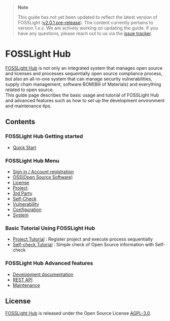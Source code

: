 > **Note**
>
> This guide has not yet been updated to reflect the latest version of FOSSLight 
> ([v2.0.1.pre-release](https://github.com/fosslight/fosslight/releases/tag/v2.0.1.pre-release)). 
> The content currently pertains to version 1.x.x. We are actively working on updating the guide. 
> If you have any questions, please reach out to us via the [issue tracker](https://github.com/fosslight/fosslight/issues).

# FOSSLight Hub
[FOSSLight Hub](https://github.com/fosslight/fosslight) is not only an integrated system that manages open source and licenses and processes sequentially open source compliance process, but also an all-in-one system that can manage security vulnerabilities, supply chain management, software BOM(Bill of Materials) and everything related to open source.    
This guide page describes the basic usage and tutorial of FOSSLight Hub and advanced features such as how to set up the development environment and maintenance tips. 


## Contents

### FOSSLight Hub Getting started
- [Quick Start](started/1_install.md)

### FOSSLight Hub Menu
- [Sign in / Account registration](menu/1_sign.md)
- [OSS(Open Source Software)](menu/2_oss.md)
- [License](menu/3_license.md)
- [Project](menu/4_project.md)
- [3rd Party](menu/5_third-party.md)
- [Self-Check](menu/6_self-check.md)
- [Vulnerability](menu/7_vulnerability.md)
- [Configuration](menu/8_configuration.md)
- [System](menu/9_system.md)

### Basic Tutorial Using FOSSLight Hub
- [Project Tutorial](tutorial/1_project.md) : Register project and execute process sequentially 
- [Self-check Tutorial](tutorial/2_self_check.md) : Simple check of Open Source information with Self-check

### FOSSLight Hub Advanced features
- [Development documentation](features/1_developer.md)
- [REST API](features/2_rest_api.md)
- [Maintenance](features/3_maintenance.md)

## License
[FOSSLight Hub](https://github.com/fosslight/fosslight) is released under the Open Source License [AGPL-3.0][agpl].

[agpl]: https://github.com/fosslight/fosslight/blob/main/LICENSE